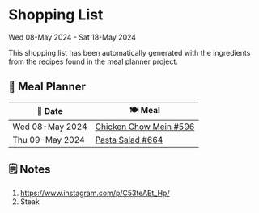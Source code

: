 # Shopping List

Wed 08-May 2024 - Sat 18-May 2024

This shopping list has been automatically generated with the ingredients from the recipes found in the meal planner project.

## 📅 Meal Planner

|📅 Date| 🍽️ Meal|
|----|----|
|Wed 08-May 2024|[Chicken Chow Mein #596](https://github.com/jcallaghan/The-Cookbook/issues/596)|
|Thu 09-May 2024|[Pasta Salad #664](https://github.com/jcallaghan/The-Cookbook/issues/664)|

## 🗒️ Notes

1. https://www.instagram.com/p/C53teAEt_Hp/
1. Steak
